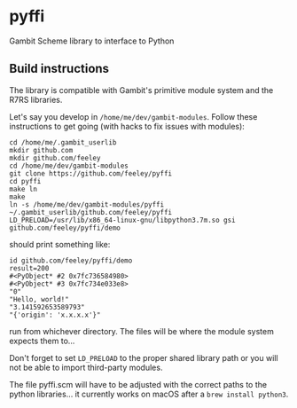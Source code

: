 # pyffi
Gambit Scheme library to interface to Python

## Build instructions

The library is compatible with Gambit's primitive module system and the R7RS libraries.

Let's say you develop in `/home/me/dev/gambit-modules`. Follow these instructions to get going (with hacks to fix issues with modules):

```
cd /home/me/.gambit_userlib
mkdir github.com
mkdir github.com/feeley
cd /home/me/dev/gambit-modules
git clone https://github.com/feeley/pyffi
cd pyffi
make ln
make
ln -s /home/me/dev/gambit-modules/pyffi ~/.gambit_userlib/github.com/feeley/pyffi
LD_PRELOAD=/usr/lib/x86_64-linux-gnu/libpython3.7m.so gsi github.com/feeley/pyffi/demo
```

should print something like:

```
id github.com/feeley/pyffi/demo
result=200
#<PyObject* #2 0x7fc736584980>
#<PyObject* #3 0x7fc734e033e8>
"0"
"Hello, world!"
"3.141592653589793"
"{'origin': 'x.x.x.x'}"
```

run from whichever directory. The files will be where the module system expects them to...

Don't forget to set `LD_PRELOAD` to the proper shared library path or you will not be able to import third-party modules.

The file pyffi.scm will have to be adjusted with the correct paths to the python libraries... it currently works on macOS after a `brew install python3`.
